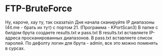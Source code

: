 # FTP-BruteForce
Ну, кароче, хау ту, так сказать\n
Дня начала сканируйте IP диапазоны (4it.me - брать их тут) с портом 21. (Программа - KPortScan3)
В папке с билдом брута создаете results.txt и pass.txt
В results.txt вставляете IP-адреса просканированных диапазонов.
В pass.txt вставляете список паролей.
По дефолту логин для брута - admin, все это можно поменять в сурсах.
